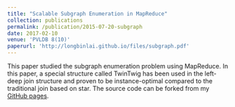 ```yaml
---
title: "Scalable Subgraph Enumeration in MapReduce"
collection: publications
permalink: /publication/2015-07-20-subgraph
date: 2017-02-10
venue: 'PVLDB 8(10)'
paperurl: 'http://longbinlai.github.io/files/subgraph.pdf'
---
```


This paper studied the subgraph enumeration problem using MapReduce. In this paper, a special structure called TwinTwig has been used in the left-deep join structure and proven to be instance-optimal compared to the traditional join based on star. The source code can be forked from my [GitHub pages](https://github.com/longbin-lai/SubgEnumFramework). 
